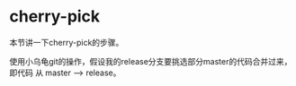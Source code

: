 # cherry-pick
本节讲一下cherry-pick的步骤。

使用小乌龟git的操作，假设我的release分支要挑选部分master的代码合并过来，即代码 从 master --> release。
